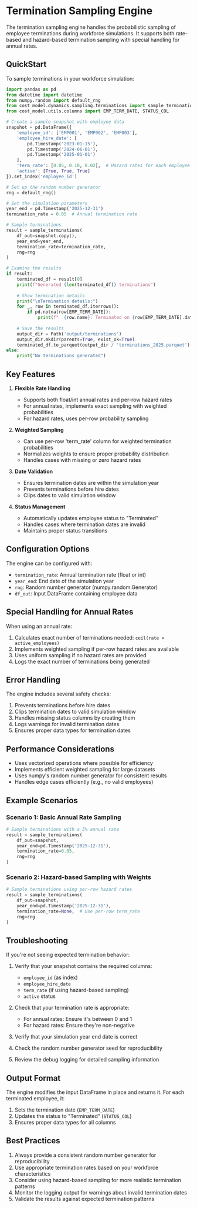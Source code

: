 # Termination Sampling Engine

The termination sampling engine handles the probabilistic sampling of employee terminations during workforce simulations. It supports both rate-based and hazard-based termination sampling with special handling for annual rates.

## QuickStart

To sample terminations in your workforce simulation:

```python
import pandas as pd
from datetime import datetime
from numpy.random import default_rng
from cost_model.dynamics.sampling.terminations import sample_terminations
from cost_model.utils.columns import EMP_TERM_DATE, STATUS_COL

# Create a sample snapshot with employee data
snapshot = pd.DataFrame({
    'employee_id': ['EMP001', 'EMP002', 'EMP003'],
    'employee_hire_date': [
        pd.Timestamp('2023-01-15'),
        pd.Timestamp('2024-06-01'),
        pd.Timestamp('2025-01-01')
    ],
    'term_rate': [0.05, 0.10, 0.02],  # Hazard rates for each employee
    'active': [True, True, True]
}).set_index('employee_id')

# Set up the random number generator
rng = default_rng()

# Set the simulation parameters
year_end = pd.Timestamp('2025-12-31')
termination_rate = 0.05  # Annual termination rate

# Sample terminations
result = sample_terminations(
    df_out=snapshot.copy(),
    year_end=year_end,
    termination_rate=termination_rate,
    rng=rng
)

# Examine the results
if result:
    terminated_df = result[0]
    print(f"Generated {len(terminated_df)} terminations")
    
    # Show termination details
    print("\nTermination details:")
    for _, row in terminated_df.iterrows():
        if pd.notna(row[EMP_TERM_DATE]):
            print(f"  {row.name}: Terminated on {row[EMP_TERM_DATE].date()}")
    
    # Save the results
    output_dir = Path('output/terminations')
    output_dir.mkdir(parents=True, exist_ok=True)
    terminated_df.to_parquet(output_dir / 'terminations_2025.parquet')
else:
    print("No terminations generated")
```

## Key Features

1. **Flexible Rate Handling**
   - Supports both float/int annual rates and per-row hazard rates
   - For annual rates, implements exact sampling with weighted probabilities
   - For hazard rates, uses per-row probability sampling

2. **Weighted Sampling**
   - Can use per-row 'term_rate' column for weighted termination probabilities
   - Normalizes weights to ensure proper probability distribution
   - Handles cases with missing or zero hazard rates

3. **Date Validation**
   - Ensures termination dates are within the simulation year
   - Prevents terminations before hire dates
   - Clips dates to valid simulation window

4. **Status Management**
   - Automatically updates employee status to "Terminated"
   - Handles cases where termination dates are invalid
   - Maintains proper status transitions

## Configuration Options

The engine can be configured with:

- `termination_rate`: Annual termination rate (float or int)
- `year_end`: End date of the simulation year
- `rng`: Random number generator (numpy.random.Generator)
- `df_out`: Input DataFrame containing employee data

## Special Handling for Annual Rates

When using an annual rate:

1. Calculates exact number of terminations needed: `ceil(rate × active_employees)`
2. Implements weighted sampling if per-row hazard rates are available
3. Uses uniform sampling if no hazard rates are provided
4. Logs the exact number of terminations being generated

## Error Handling

The engine includes several safety checks:

1. Prevents terminations before hire dates
2. Clips termination dates to valid simulation window
3. Handles missing status columns by creating them
4. Logs warnings for invalid termination dates
5. Ensures proper data types for termination dates

## Performance Considerations

- Uses vectorized operations where possible for efficiency
- Implements efficient weighted sampling for large datasets
- Uses numpy's random number generator for consistent results
- Handles edge cases efficiently (e.g., no valid employees)

## Example Scenarios

### Scenario 1: Basic Annual Rate Sampling
```python
# Sample terminations with a 5% annual rate
result = sample_terminations(
    df_out=snapshot,
    year_end=pd.Timestamp('2025-12-31'),
    termination_rate=0.05,
    rng=rng
)
```

### Scenario 2: Hazard-based Sampling with Weights
```python
# Sample terminations using per-row hazard rates
result = sample_terminations(
    df_out=snapshot,
    year_end=pd.Timestamp('2025-12-31'),
    termination_rate=None,  # Use per-row term_rate
    rng=rng
)
```

## Troubleshooting

If you're not seeing expected termination behavior:

1. Verify that your snapshot contains the required columns:
   - `employee_id` (as index)
   - `employee_hire_date`
   - `term_rate` (if using hazard-based sampling)
   - `active` status

2. Check that your termination rate is appropriate:
   - For annual rates: Ensure it's between 0 and 1
   - For hazard rates: Ensure they're non-negative

3. Verify that your simulation year end date is correct
4. Check the random number generator seed for reproducibility
5. Review the debug logging for detailed sampling information

## Output Format

The engine modifies the input DataFrame in place and returns it. For each terminated employee, it:

1. Sets the termination date (`EMP_TERM_DATE`)
2. Updates the status to "Terminated" (`STATUS_COL`)
3. Ensures proper data types for all columns

## Best Practices

1. Always provide a consistent random number generator for reproducibility
2. Use appropriate termination rates based on your workforce characteristics
3. Consider using hazard-based sampling for more realistic termination patterns
4. Monitor the logging output for warnings about invalid termination dates
5. Validate the results against expected termination patterns
